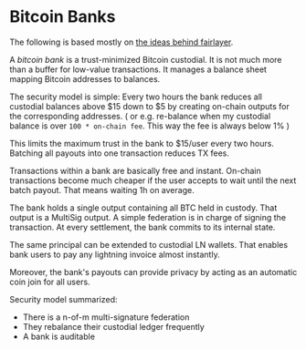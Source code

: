 # Bitcoin Banks
The following is based mostly on [the ideas behind fairlayer](https://medium.com/fairlayer/xln-extended-lightning-network-80fa7acf80f3).


A *bitcoin bank* is a trust-minimized Bitcoin custodial. It is not much more than a buffer for low-value transactions.
It manages a balance sheet mapping Bitcoin addresses to balances.

The security model is simple: Every two hours the bank reduces all custodial balances above $15 down to $5 by creating on-chain outputs for the corresponding addresses.
( or e.g. re-balance when my custodial balance is over `100 * on-chain fee`. This way the fee is always below 1% )

This limits the maximum trust in the bank to $15/user every two hours. Batching all payouts into one transaction reduces TX fees.

Transactions within a bank are basically free and instant. On-chain transactions become much cheaper if the user accepts to wait until the next batch payout. That means waiting 1h on average.

The bank holds a single output containing all BTC held in custody. That output is a MultiSig output. A simple federation is in charge of signing the transaction. At every settlement, the bank commits to its internal state.

The same principal can be extended to custodial LN wallets. That enables bank users to pay any lightning invoice almost instantly. 

Moreover, the bank's payouts can provide privacy by acting as an automatic coin join for all users.

Security model summarized:
- There is a n-of-m multi-signature federation
- They rebalance their custodial ledger frequently
- A bank is auditable
